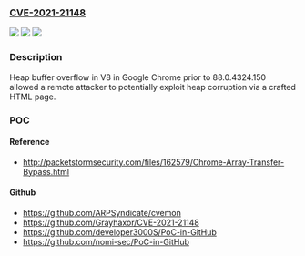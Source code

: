 ### [CVE-2021-21148](https://cve.mitre.org/cgi-bin/cvename.cgi?name=CVE-2021-21148)
![](https://img.shields.io/static/v1?label=Product&message=Chrome&color=blue)
![](https://img.shields.io/static/v1?label=Version&message=%3C%2088.0.4324.150%20&color=brighgreen)
![](https://img.shields.io/static/v1?label=Vulnerability&message=Heap%20buffer%20overflow&color=brighgreen)

### Description

Heap buffer overflow in V8 in Google Chrome prior to 88.0.4324.150 allowed a remote attacker to potentially exploit heap corruption via a crafted HTML page.

### POC

#### Reference
- http://packetstormsecurity.com/files/162579/Chrome-Array-Transfer-Bypass.html

#### Github
- https://github.com/ARPSyndicate/cvemon
- https://github.com/Grayhaxor/CVE-2021-21148
- https://github.com/developer3000S/PoC-in-GitHub
- https://github.com/nomi-sec/PoC-in-GitHub

